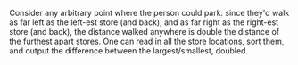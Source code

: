 Consider any arbitrary point where the person could park: since they'd walk as far left as the left-est store (and back), and as far right as the right-est store (and back), the distance walked anywhere is double the distance of the furthest apart stores. One can read in all the store locations, sort them, and output the difference between the largest/smallest, doubled.
